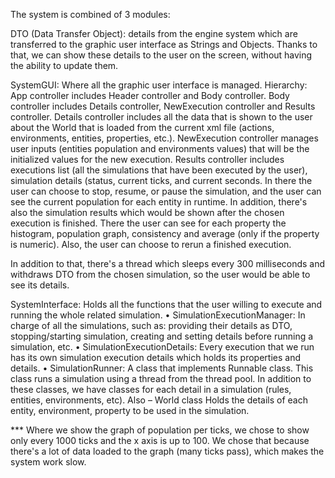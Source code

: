 The system is combined of 3 modules:

DTO (Data Transfer Object): details from the engine system which are transferred to the graphic user interface as Strings and Objects. Thanks to that, we can show these details to the user on the screen, without having the ability to update them.

SystemGUI: Where all the graphic user interface is managed. Hierarchy: App controller includes Header controller and Body controller. Body controller includes Details controller, NewExecution controller and Results controller. Details controller includes all the data that is shown to the user about the World that is loaded from the current xml file (actions, environments, entities, properties, etc.). NewExecution controller manages user inputs (entities population and environments values) that will be the initialized values for the new execution. Results controller includes executions list (all the simulations that have been executed by the user), simulation details (status, current ticks, and current seconds. In there the user can choose to stop, resume, or pause the simulation, and the user can see the current population for each entity in runtime. In addition, there's also the simulation results which would be shown after the chosen execution is finished. There the user can see for each property the histogram, population graph, consistency and average (only if the property is numeric). Also, the user can choose to rerun a finished execution.

In addition to that, there's a thread which sleeps every 300 milliseconds and withdraws DTO from the chosen simulation, so the user would be able to see its details.

SystemInterface: Holds all the functions that the user willing to execute and running the whole related simulation.
• SimulationExecutionManager: In charge of all the simulations, such as: providing their details as DTO, stopping/starting simulation, creating and setting details before running a simulation, etc. 
• SimulationExecutionDetails: Every execution that we run has its own simulation execution details which holds its properties and details. 
• SimulationRunner: A class that implements Runnable class. This class runs a simulation using a thread from the thread pool. In addition to these classes, we have classes for each detail in a simulation (rules, entities, environments, etc). Also – World class Holds the details of each entity, environment, property to be used in the simulation.


*** Where we show the graph of population per ticks, we chose to show only every 1000 ticks and the x axis is up to 100.
We chose that because there's a lot of data loaded to the graph (many ticks pass), which makes the system work slow.

